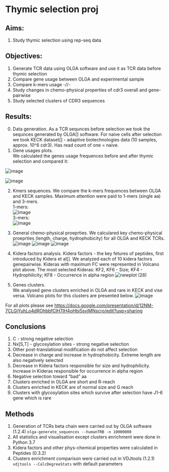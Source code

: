 # Thymic selection proj

## Aims:
1. Study thymic selection using rep-seq data

## Objectives:
1. Generate TCR data using OLGA software and use it as TCR data before thymic selection
2. Compare gene usage between OLGA and experimental sample
3. Compare k-mers usage -//-
4. Study changes in chemo-physical properties of cdr3 overall and gene-pairwise
5. Study selected clusters of CDR3 sequences

## Results:

0. Data generation.
As a TCR sequnces before selection we took the sequnces generated by OLGA[] software. For naive cells after selection we took KECK dataset[] - adaptive biotechnologies data (10 samples, approx. 10^6 cdr3). Has read count of one = naive.
1. Gene usages plots.  
We calculated the genes usage frequences before and after thymic selection and compared it:

![image](https://github.com/antigenomics/tcr-thymic-selection/assets/75636485/ba8ab273-2952-45cc-bf16-51c7e9ba34c4)

![image](https://github.com/antigenomics/tcr-thymic-selection/assets/75636485/e9058d05-1c3f-4413-a633-f8a0b07983ab)

2. Kmers sequences. 
We compare the k-mers frequences between OLGA and KECK samples. Maximum attention were paid to 1-mers (single aa) and 3-mers.  
1-mers:  
![image](https://github.com/antigenomics/tcr-thymic-selection/assets/75636485/5cffcfa5-1ce3-430d-ab0d-31b300e802cb)  
3-mers:  
![image](https://github.com/antigenomics/tcr-thymic-selection/assets/75636485/6920d633-6b7f-4961-8813-4e02d5eb8744)

3. General chemo-physical proeprties.
We calculared key chemo-physical proeprties (length, charge, hydrophobicity) for all OLGA and KECK TCRs.  
![image](https://github.com/antigenomics/tcr-thymic-selection/assets/75636485/4d6fefb9-c5ae-43dd-aa64-941c7689b366)
![image](https://github.com/antigenomics/tcr-thymic-selection/assets/75636485/42be7cf5-b2c4-40fd-abdb-f6176dba4561)
![image](https://github.com/antigenomics/tcr-thymic-selection/assets/75636485/aeee9554-6244-4c86-8f06-75f0e407ec73)

4. Kidera factors analysis.
Kidera factors - the key fetures of peptides, first introduced by Kidera et al[]. We analyzed each of 10 kidera factors genepairwise. Kideras with maximum FC were represented in Volcano plot above.
The most selected Kideras:  KF2, KF6 - Size; KF4 - Hydrophilicity; KF8 - Occurrence in alpha region
![newplot (28)](https://github.com/antigenomics/tcr-thymic-selection/assets/75636485/f1a9337a-0a24-48c7-9900-6354080907e6)

5. Genes clusters.  
We analysed gene clusters enriched in OLGA and rare in KECK and vise versa. Volcano plots for this clusters are presented below.
![image](https://github.com/antigenomics/tcr-thymic-selection/assets/75636485/2b8e9a05-b9ed-48e8-be27-63f67f7c2dc5)  

For all plots please see https://docs.google.com/presentation/d/12NM-7CLGjYuhLo4dROhbbfClH7IH4oHbi5svjMNscro/edit?usp=sharing

## Conclusions

1. C - strong negative selection
2. Nx[S,T] - glycosylation sites - strong negative selection
3. Other post-translational modification do not affect selection
4. Decrease in charge and increase in hydrophobicity. Extreme length are also negatively selected
5. Decrease in Kidera factors responsible for size and hydrophilicity. Increase in Kideras responsible for occurrence in alpha region
6. Negative selection toward “bad” aa
7. Clusters enriched in OLGA are short and R-reach
8. Clusters enriched in KECK are of normal size and G reach
9. Clusters with glycosylation sites which survive after selection have J1-6 gene which is rare

## Methods
1. Generation of TCRs beta chain were carried out by OLGA software (1.2.4)
`olga-generate_sequences --humanTRB -n 10000000`
2. All statistics and visualisation except clusters enrichment were done in Python 3.7
3. Kidera factors and other phys-chemical properties were calculated in Peptides (0.3.2)
4. Clusters enrichment comparison were carried out in VDJtools (1.2.1)  
`vdjtools --CalcDegreeStats` with default parameters
